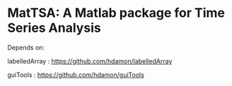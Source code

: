 # MatTSA: A Matlab package for Time Series Analysis




Depends on:

labelledArray : https://github.com/hdamon/labelledArray

guiTools      : https://github.com/hdamon/guiTools
